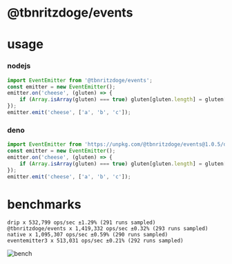 # @tbnritzdoge/events

# usage

### nodejs
```js
import EventEmitter from '@tbnritzdoge/events';
const emitter = new EventEmitter();
emitter.on('cheese', (gluten) => {
    if (Array.isArray(gluten) === true) gluten[gluten.length] = gluten[0];
});
emitter.emit('cheese', ['a', 'b', 'c']);
```

### deno

```ts
import EventEmitter from 'https://unpkg.com/@tbnritzdoge/events@1.0.5/dist/index.js';
const emitter = new EventEmitter();
emitter.on('cheese', (gluten) => {
    if (Array.isArray(gluten) === true) gluten[gluten.length] = gluten[0];
});
emitter.emit('cheese', ['a', 'b', 'c']);
```

# benchmarks

```
drip x 532,799 ops/sec ±1.29% (291 runs sampled)
@tbnritzdoge/events x 1,419,332 ops/sec ±0.32% (293 runs sampled)
native x 1,095,307 ops/sec ±0.59% (290 runs sampled)
eventemitter3 x 513,031 ops/sec ±0.21% (292 runs sampled)
```

![bench](https://edge.doge.bio/bar/eyJ0aXRsZSI6Im9wcy9zIGhpZ2hlciBpcyBiZXR0ZXIiLCJsZWdlbmQiOlt7Im5hbWUiOiJkcmlwIiwiY29sb3IiOi0xMjY4NDA4MzIxfSx7Im5hbWUiOiJAdGJucml0emRvZ2UvZXZlbnRzIiwiY29sb3IiOi0xMDczMDc0MTc3fSx7Im5hbWUiOiJuYXRpdmUiLCJjb2xvciI6LTc5MTgwODF9LHsibmFtZSI6ImV2ZW50ZW1pdHRlcjMiLCJjb2xvciI6MTE2MjExMTl9XSwicG9pbnRzIjpbeyJuYW1lIjoiZXZlbnRzIiwic2NvcmVzIjpbNTMyNzk5LDE0MTkzMzIsMTA5NTMwNyw1MTMwMzFdfV19.png)
